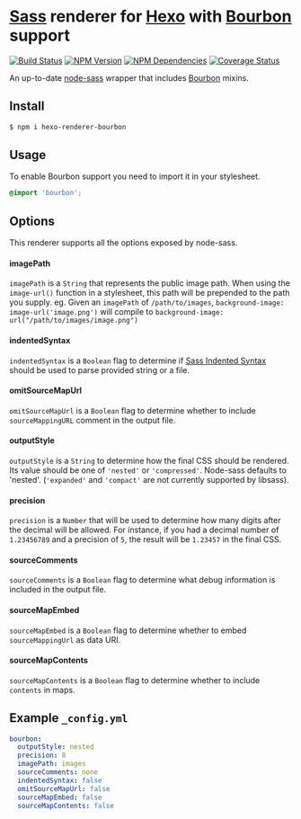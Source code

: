 # [Sass] renderer for [Hexo] with [Bourbon] support

[![Build Status](https://travis-ci.org/celsomiranda/hexo-renderer-bourbon.svg)](https://travis-ci.org/celsomiranda/hexo-renderer-bourbon)
[![NPM Version](https://badge.fury.io/js/hexo-renderer-bourbon.svg)](http://badge.fury.io/js/hexo-renderer-bourbon)
[![NPM Dependencies](https://david-dm.org/celsomiranda/hexo-renderer-bourbon.svg)](https://www.npmjs.com/package/hexo-renderer-bourbon)
[![Coverage Status](https://coveralls.io/repos/celsomiranda/hexo-renderer-bourbon/badge.svg)](https://coveralls.io/r/celsomiranda/hexo-renderer-bourbon)

An up-to-date [node-sass] wrapper that includes [Bourbon] mixins.

## Install

``` bash
$ npm i hexo-renderer-bourbon
```

## Usage

To enable Bourbon support you need to import it in your stylesheet.

``` scss
@import 'bourbon';
```

## Options

This renderer supports all the options exposed by node-sass.

#### imagePath
`imagePath` is a `String` that represents the public image path. When using the `image-url()` function in a stylesheet, this path will be prepended to the path you supply. eg. Given an `imagePath` of `/path/to/images`, `background-image: image-url('image.png')` will compile to `background-image: url("/path/to/images/image.png")`

#### indentedSyntax
`indentedSyntax` is a `Boolean` flag to determine if [Sass Indented Syntax](http://sass-lang.com/documentation/file.INDENTED_SYNTAX.html) should be used to parse provided string or a file.

#### omitSourceMapUrl
`omitSourceMapUrl` is a `Boolean` flag to determine whether to include `sourceMappingURL` comment in the output file.

#### outputStyle
`outputStyle` is a `String` to determine how the final CSS should be rendered. Its value should be one of `'nested'` or `'compressed'`.  Node-sass defaults to 'nested'.
(`'expanded'` and `'compact'` are not currently supported by libsass).

#### precision
`precision` is a `Number` that will be used to determine how many digits after the decimal will be allowed. For instance, if you had a decimal number of `1.23456789` and a precision of `5`, the result will be `1.23457` in the final CSS.

#### sourceComments
`sourceComments` is a `Boolean` flag to determine what debug information is included in the output file.

#### sourceMapEmbed
`sourceMapEmbed` is a `Boolean` flag to determine whether to embed `sourceMappingUrl` as data URI.

#### sourceMapContents
`sourceMapContents` is a `Boolean` flag to determine whether to include `contents` in maps.


## Example `_config.yml`

``` yaml
bourbon:
  outputStyle: nested
  precision: 8
  imagePath: images
  sourceComments: none
  indentedSyntax: false
  omitSourceMapUrl: false
  sourceMapEmbed: false
  sourceMapContents: false
```

[Hexo]: http://hexo.io/
[Bourbon]: http://bourbon.io/
[node-sass]: https://www.npmjs.com/package/node-sass
[Sass]: http://sass-lang.com/
